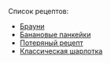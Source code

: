 Список рецептов:
- [Брауни](brownie.md) 
- [Банановые панкейки](banana.md)
- [Потеряный рецепт](lost.md)
- [Классическая шарлотка](classic_sharlote.md)

